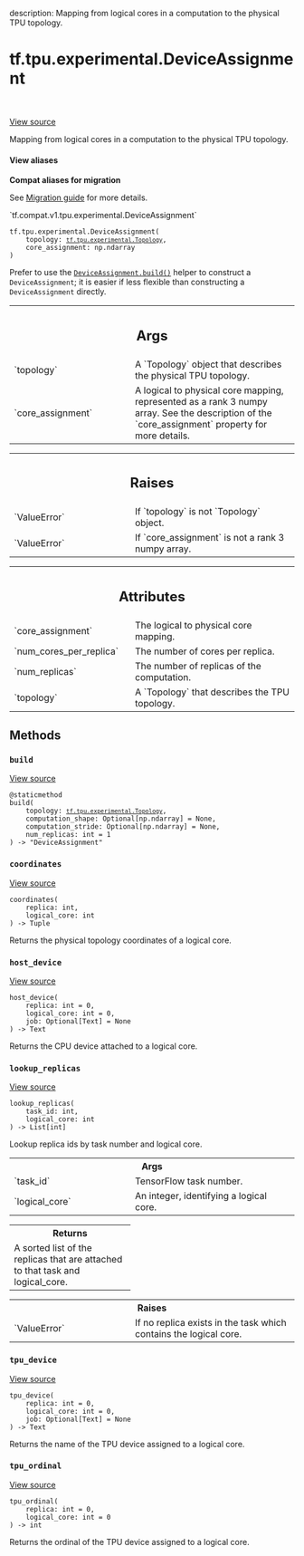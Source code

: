 description: Mapping from logical cores in a computation to the physical TPU topology.

<div itemscope itemtype="http://developers.google.com/ReferenceObject">
<meta itemprop="name" content="tf.tpu.experimental.DeviceAssignment" />
<meta itemprop="path" content="Stable" />
<meta itemprop="property" content="__init__"/>
<meta itemprop="property" content="build"/>
<meta itemprop="property" content="coordinates"/>
<meta itemprop="property" content="host_device"/>
<meta itemprop="property" content="lookup_replicas"/>
<meta itemprop="property" content="tpu_device"/>
<meta itemprop="property" content="tpu_ordinal"/>
</div>

# tf.tpu.experimental.DeviceAssignment

<!-- Insert buttons and diff -->

<table class="tfo-notebook-buttons tfo-api nocontent" align="left">

</table>

<a target="_blank" href="/code/stable/tensorflow/python/tpu/device_assignment.py">View source</a>



Mapping from logical cores in a computation to the physical TPU topology.

<section class="expandable">
  <h4 class="showalways">View aliases</h4>
  <p>
<b>Compat aliases for migration</b>
<p>See
<a href="https://www.tensorflow.org/guide/migrate">Migration guide</a> for
more details.</p>
<p>`tf.compat.v1.tpu.experimental.DeviceAssignment`</p>
</p>
</section>

<pre class="devsite-click-to-copy prettyprint lang-py tfo-signature-link">
<code>tf.tpu.experimental.DeviceAssignment(
    topology: <a href="../../../tf/tpu/experimental/Topology.md"><code>tf.tpu.experimental.Topology</code></a>,
    core_assignment: np.ndarray
)
</code></pre>



<!-- Placeholder for "Used in" -->

Prefer to use the <a href="../../../tf/tpu/experimental/DeviceAssignment.md#build"><code>DeviceAssignment.build()</code></a> helper to construct a
`DeviceAssignment`; it is easier if less flexible than constructing a
`DeviceAssignment` directly.

<!-- Tabular view -->
 <table class="responsive fixed orange">
<colgroup><col width="214px"><col></colgroup>
<tr><th colspan="2"><h2 class="add-link">Args</h2></th></tr>

<tr>
<td>
`topology`
</td>
<td>
A `Topology` object that describes the physical TPU topology.
</td>
</tr><tr>
<td>
`core_assignment`
</td>
<td>
A logical to physical core mapping, represented as a
rank 3 numpy array. See the description of the `core_assignment`
property for more details.
</td>
</tr>
</table>



<!-- Tabular view -->
 <table class="responsive fixed orange">
<colgroup><col width="214px"><col></colgroup>
<tr><th colspan="2"><h2 class="add-link">Raises</h2></th></tr>

<tr>
<td>
`ValueError`
</td>
<td>
If `topology` is not `Topology` object.
</td>
</tr><tr>
<td>
`ValueError`
</td>
<td>
If `core_assignment` is not a rank 3 numpy array.
</td>
</tr>
</table>





<!-- Tabular view -->
 <table class="responsive fixed orange">
<colgroup><col width="214px"><col></colgroup>
<tr><th colspan="2"><h2 class="add-link">Attributes</h2></th></tr>

<tr>
<td>
`core_assignment`
</td>
<td>
The logical to physical core mapping.
</td>
</tr><tr>
<td>
`num_cores_per_replica`
</td>
<td>
The number of cores per replica.
</td>
</tr><tr>
<td>
`num_replicas`
</td>
<td>
The number of replicas of the computation.
</td>
</tr><tr>
<td>
`topology`
</td>
<td>
A `Topology` that describes the TPU topology.
</td>
</tr>
</table>



## Methods

<h3 id="build"><code>build</code></h3>

<a target="_blank" href="/code/stable/tensorflow/python/tpu/device_assignment.py">View source</a>

<pre class="devsite-click-to-copy prettyprint lang-py tfo-signature-link">
<code>@staticmethod</code>
<code>build(
    topology: <a href="../../../tf/tpu/experimental/Topology.md"><code>tf.tpu.experimental.Topology</code></a>,
    computation_shape: Optional[np.ndarray] = None,
    computation_stride: Optional[np.ndarray] = None,
    num_replicas: int = 1
) -> "DeviceAssignment"
</code></pre>




<h3 id="coordinates"><code>coordinates</code></h3>

<a target="_blank" href="/code/stable/tensorflow/python/tpu/device_assignment.py">View source</a>

<pre class="devsite-click-to-copy prettyprint lang-py tfo-signature-link">
<code>coordinates(
    replica: int,
    logical_core: int
) -> Tuple
</code></pre>

Returns the physical topology coordinates of a logical core.


<h3 id="host_device"><code>host_device</code></h3>

<a target="_blank" href="/code/stable/tensorflow/python/tpu/device_assignment.py">View source</a>

<pre class="devsite-click-to-copy prettyprint lang-py tfo-signature-link">
<code>host_device(
    replica: int = 0,
    logical_core: int = 0,
    job: Optional[Text] = None
) -> Text
</code></pre>

Returns the CPU device attached to a logical core.


<h3 id="lookup_replicas"><code>lookup_replicas</code></h3>

<a target="_blank" href="/code/stable/tensorflow/python/tpu/device_assignment.py">View source</a>

<pre class="devsite-click-to-copy prettyprint lang-py tfo-signature-link">
<code>lookup_replicas(
    task_id: int,
    logical_core: int
) -> List[int]
</code></pre>

Lookup replica ids by task number and logical core.


<!-- Tabular view -->
 <table class="responsive fixed orange">
<colgroup><col width="214px"><col></colgroup>
<tr><th colspan="2">Args</th></tr>

<tr>
<td>
`task_id`
</td>
<td>
TensorFlow task number.
</td>
</tr><tr>
<td>
`logical_core`
</td>
<td>
An integer, identifying a logical core.
</td>
</tr>
</table>



<!-- Tabular view -->
 <table class="responsive fixed orange">
<colgroup><col width="214px"><col></colgroup>
<tr><th colspan="2">Returns</th></tr>
<tr class="alt">
<td colspan="2">
A sorted list of the replicas that are attached to that task and
logical_core.
</td>
</tr>

</table>



<!-- Tabular view -->
 <table class="responsive fixed orange">
<colgroup><col width="214px"><col></colgroup>
<tr><th colspan="2">Raises</th></tr>

<tr>
<td>
`ValueError`
</td>
<td>
If no replica exists in the task which contains the logical
core.
</td>
</tr>
</table>



<h3 id="tpu_device"><code>tpu_device</code></h3>

<a target="_blank" href="/code/stable/tensorflow/python/tpu/device_assignment.py">View source</a>

<pre class="devsite-click-to-copy prettyprint lang-py tfo-signature-link">
<code>tpu_device(
    replica: int = 0,
    logical_core: int = 0,
    job: Optional[Text] = None
) -> Text
</code></pre>

Returns the name of the TPU device assigned to a logical core.


<h3 id="tpu_ordinal"><code>tpu_ordinal</code></h3>

<a target="_blank" href="/code/stable/tensorflow/python/tpu/device_assignment.py">View source</a>

<pre class="devsite-click-to-copy prettyprint lang-py tfo-signature-link">
<code>tpu_ordinal(
    replica: int = 0,
    logical_core: int = 0
) -> int
</code></pre>

Returns the ordinal of the TPU device assigned to a logical core.




